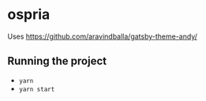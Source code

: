# ospria
Uses https://github.com/aravindballa/gatsby-theme-andy/

## Running the project 

- `yarn`
- `yarn start`
